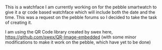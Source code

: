 This is a watchface I am currently working on for the pebble smartwatch to give it a qr code based watchface which will include both the date and the time.  This was a request on the pebble forums so I decided to take the task of creating it.

I am using the QR Code library created by swex here, https://github.com/swex/QR-Image-embedded (with some minor modifications to make it work on the pebble, which have yet to be done)